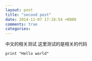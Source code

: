 ```yaml
---
layout: post
title: "second post"
date: 2014-11-07 17:18:54 +0800
comments: true
categories: 
---
```


中文的相关测试
这里测试的是相关的代码

`
print "Hello world"
`

